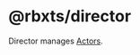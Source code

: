 # @rbxts/director

Director manages [Actors](https://developer.roblox.com/en-us/api-reference/class/Actor).
